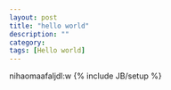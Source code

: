 ```yaml
---
layout: post
title: "hello world"
description: ""
category: 
tags: [Hello world]
---
```

nihaomaafaljdl:w
{% include JB/setup %}
